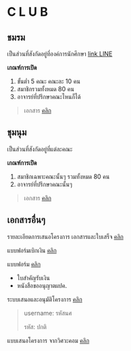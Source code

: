 # C L U B

## ชมรม
เป็นส่วนที่สังกัดอยู่ที่องค์การนักศึกษา [link LINE](http://line.me/ti/g/do6tn36Piw)

**เกณฑ์การเปิด**
1. ขั้นต่ำ 5 คณะ คณะละ 10 คน
2. สมาชิกรวมทั้งหมด 80 คน
3. อาจารย์ที่ปรึกษาคณะไหนก็ได้

> เอกสาร [คลิก](https://github.com/TKishioru/KMITL/tree/main/0_Other/Document/%E0%B8%8A%E0%B8%A1%E0%B8%A3%E0%B8%A1/%E0%B9%80%E0%B8%AD%E0%B8%81%E0%B8%AA%E0%B8%B2%E0%B8%A3%E0%B8%88%E0%B8%B1%E0%B8%94%E0%B8%95%E0%B8%B1%E0%B9%89%E0%B8%87%E0%B8%8A%E0%B8%A1%E0%B8%A3%E0%B8%A1)


## ชุมนุม
เป็นส่วนที่สังกัดอยู่ที่แต่ละคณะ

**เกณฑ์การเปิด**
1. สมาชิกเฉพาะคณะนั้นๆ รวมทั้งหมด 80 คน
2. อาจารย์ที่ปรึกษาคณะนั้นๆ

> เอกสาร [คลิก](https://github.com/TKishioru/KMITL/tree/main/0_Other/Document/%E0%B8%8A%E0%B8%B8%E0%B8%A1%E0%B8%99%E0%B8%B8%E0%B8%A1/%E0%B9%80%E0%B8%AD%E0%B8%81%E0%B8%AA%E0%B8%B2%E0%B8%A3%E0%B8%88%E0%B8%B1%E0%B8%94%E0%B8%95%E0%B8%B1%E0%B9%89%E0%B8%87%E0%B8%8A%E0%B8%B8%E0%B8%A1%E0%B8%99%E0%B8%B8%E0%B8%A1)

## เอกสารอื่นๆ
รายละเอียดการเสนอโครงการ เอกสารและใบเสร็จ [คลิก](https://www.youtube.com/watch?v=9vmgJyTmTM4)

แบบฟอร์มเบิกเงิน [คลิก](https://drive.google.com/file/d/1mAA-GZWVSm51Xaru-bgQuvp40zADx2Hc/view)

แบบฟอร์ม [คลิก](https://drive.google.com/drive/folders/1194eGylA1dYy0gkNiV05tTGnZsVm7Qku?usp=sharing)
- ใบสำคัญรับเงิน
- หนังสือขออนุญาตผปค.

ระบบเสนอและอนุมัติโครงการ [คลิก](https://osda.kmitl.ac.th/e-filing/)
> username: รหัสนศ
> 
> รหัส: ปกติ

แบบเสนอโครงการ จากวิศวะคอม [คลิก](https://drive.google.com/drive/u/1/folders/1cTb69QK-9cRfcOkVZJ3RmnREIO9uhX2M)
